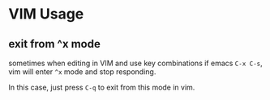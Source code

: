 # VIM Usage

## exit from ^x mode

sometimes when editing in VIM and use key combinations if
emacs `C-x C-s`, vim will enter `^x` mode and stop responding.

In this case, just press `C-q` to exit from this mode in vim.
